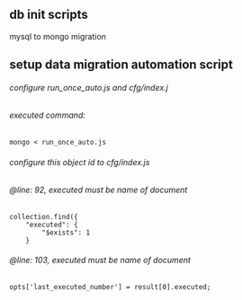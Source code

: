 ## db init scripts

mysql to mongo migration

## setup data migration automation script
###### configure run_once_auto.js and cfg/index.j
###### executed command:
```
mongo < run_once_auto.js
```
###### configure this object id to cfg/index.js
###### @line: 92, executed must be name of document
```
collection.find({
    "executed": {
        "$exists": 1
    }
```
###### @line: 103, executed must be name of document
```
opts['last_executed_number'] = result[0].executed;
```
